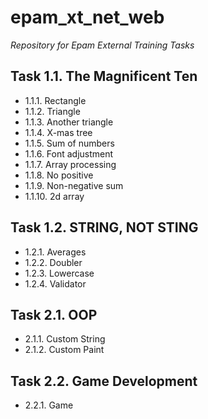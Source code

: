 # epam_xt_net_web
*Repository for Epam External Training Tasks*

## Task 1.1. The Magnificent Ten
* 1.1.1. Rectangle
* 1.1.2. Triangle
* 1.1.3. Another triangle
* 1.1.4. X-mas tree
* 1.1.5. Sum of numbers
* 1.1.6. Font adjustment
* 1.1.7. Array processing
* 1.1.8. No positive
* 1.1.9. Non-negative sum
* 1.1.10. 2d array

## Task 1.2. STRING, NOT STING
* 1.2.1. Averages
* 1.2.2. Doubler
* 1.2.3. Lowercase
* 1.2.4. Validator

## Task 2.1. OOP
* 2.1.1. Custom String
* 2.1.2. Custom Paint

## Task 2.2. Game Development
* 2.2.1. Game

